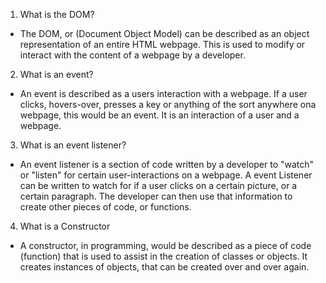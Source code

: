 1. What is the DOM?

- The DOM, or (Document Object Model) can be described as an object representation of an entire HTML webpage. This is used to modify or interact with the content of a webpage by a developer.


2. What is an event? 

- An event is described as a users interaction with a webpage. If a user clicks, hovers-over, presses a key or anything of the sort anywhere ona  webpage, this would be an event. It is an interaction of a user and a webpage. 



3. What is an event listener?

- An event listener is a section of code written by a developer to "watch" or "listen" for certain user-interactions on a webpage. A event Listener can be written to watch for if a user clicks on a certain picture, or a certain paragraph. The developer can then use that information to create other pieces of code, or functions.



4. What is a Constructor 

- A constructor, in programming, would be described as a piece of code (function) that is used to assist in the creation of classes or objects. It creates instances of objects, that can be created over and over again. 